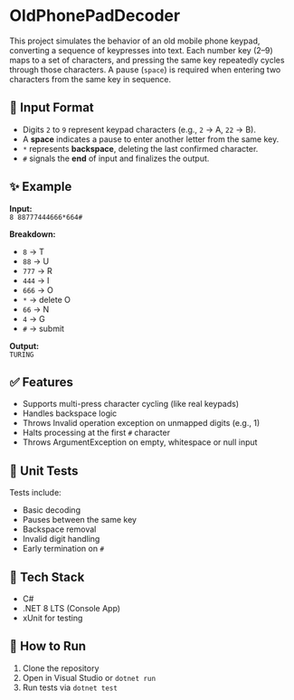 # OldPhonePadDecoder

This project simulates the behavior of an old mobile phone keypad, converting a sequence of keypresses into text. Each number key (2–9) maps to a set of characters, and pressing the same key repeatedly cycles through those characters. A pause (`space`) is required when entering two characters from the same key in sequence.

## 🔢 Input Format

- Digits `2` to `9` represent keypad characters (e.g., `2` → A, `22` → B).
- A **space** indicates a pause to enter another letter from the same key.
- `*` represents **backspace**, deleting the last confirmed character.
- `#` signals the **end** of input and finalizes the output.

## ✨ Example

**Input:**  
`8 88777444666*664#`

**Breakdown:**  
- `8` → T  
- `88` → U  
- `777` → R  
- `444` → I  
- `666` → O  
- `*` → delete O  
- `66` → N  
- `4` → G  
- `#` → submit

**Output:**  
`TURING`

## ✅ Features

- Supports multi-press character cycling (like real keypads)
- Handles backspace logic
- Throws Invalid operation exception on unmapped digits (e.g., 1)
- Halts processing at the first `#` character
- Throws ArgumentException on empty, whitespace or null input

## 🧪 Unit Tests

Tests include:
- Basic decoding
- Pauses between the same key
- Backspace removal
- Invalid digit handling
- Early termination on `#`

## 🔧 Tech Stack

- C#
- .NET 8 LTS (Console App)
- xUnit for testing

## 🚀 How to Run

1. Clone the repository
2. Open in Visual Studio or `dotnet run`
3. Run tests via `dotnet test`
